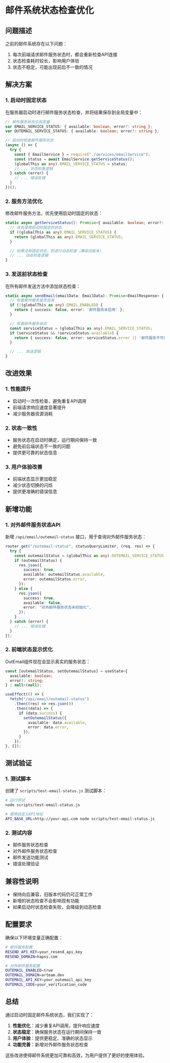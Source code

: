 # 邮件系统状态检查优化

## 问题描述

之前的邮件系统存在以下问题：

1. 每次前端请求邮件服务状态时，都会重新检查API连接
2. 状态检查耗时较长，影响用户体验
3. 状态不稳定，可能出现前后不一致的情况

## 解决方案

### 1. 启动时固定状态

在服务器启动时进行邮件服务状态检查，并将结果保存到全局变量中：

```typescript
// 邮件服务状态全局变量
var EMAIL_SERVICE_STATUS: { available: boolean; error?: string };
var OUTEMAIL_SERVICE_STATUS: { available: boolean; error?: string };

// 启动时检查邮件服务状态
(async () => {
  try {
    const { EmailService } = require("./services/emailService");
    const status = await EmailService.getServiceStatus();
    (globalThis as any).EMAIL_SERVICE_STATUS = status;
    // ... 状态检查逻辑
  } catch (error) {
    // ... 错误处理
  }
})();
```

### 2. 服务方法优化

修改邮件服务方法，优先使用启动时固定的状态：

```typescript
static async getServiceStatus(): Promise<{ available: boolean; error?: string }> {
  // 优先使用启动时固定的状态
  if ((globalThis as any).EMAIL_SERVICE_STATUS) {
    return (globalThis as any).EMAIL_SERVICE_STATUS;
  }

  // 如果没有固定状态，则进行动态检查（兼容旧版本）
  // ... 动态检查逻辑
}
```

### 3. 发送前状态检查

在所有邮件发送方法中添加状态检查：

```typescript
static async sendEmail(emailData: EmailData): Promise<EmailResponse> {
  // 检查邮件服务是否启用
  if (!(globalThis as any).EMAIL_ENABLED) {
    return { success: false, error: '邮件服务未启用' };
  }

  // 检查邮件服务状态
  const serviceStatus = (globalThis as any).EMAIL_SERVICE_STATUS;
  if (serviceStatus && !serviceStatus.available) {
    return { success: false, error: serviceStatus.error || '邮件服务不可用' };
  }

  // ... 发送逻辑
}
```

## 改进效果

### 1. 性能提升

- 启动时一次性检查，避免重复API调用
- 前端请求响应速度显著提升
- 减少服务器资源消耗

### 2. 状态一致性

- 服务状态在启动时确定，运行期间保持一致
- 避免前后端状态不一致的问题
- 提供更可靠的状态信息

### 3. 用户体验改善

- 前端状态显示更加稳定
- 减少状态切换的闪烁
- 提供更准确的错误信息

## 新增功能

### 1. 对外邮件服务状态API

新增 `/api/email/outemail-status` 接口，用于查询对外邮件服务状态：

```typescript
router.get("/outemail-status", statusQueryLimiter, (req, res) => {
  try {
    const outemailStatus = (globalThis as any).OUTEMAIL_SERVICE_STATUS;
    if (outemailStatus) {
      res.json({
        success: true,
        available: outemailStatus.available,
        error: outemailStatus.error,
      });
    } else {
      res.json({
        success: true,
        available: false,
        error: "对外邮件服务状态未初始化",
      });
    }
  } catch (error) {
    // ... 错误处理
  }
});
```

### 2. 前端状态显示优化

OutEmail组件现在会显示真实的服务状态：

```typescript
const [outemailStatus, setOutemailStatus] = useState<{
  available: boolean;
  error?: string;
} | null>(null);

useEffect(() => {
  fetch("/api/email/outemail-status")
    .then((res) => res.json())
    .then((data) => {
      if (data.success) {
        setOutemailStatus({
          available: data.available,
          error: data.error,
        });
      }
    });
}, []);
```

## 测试验证

### 1. 测试脚本

创建了 `scripts/test-email-status.js` 测试脚本：

```bash
# 运行测试
node scripts/test-email-status.js

# 使用自定义API地址
API_BASE_URL=http://your-api.com node scripts/test-email-status.js
```

### 2. 测试内容

- 邮件服务状态检查
- 对外邮件服务状态检查
- 邮件发送功能测试
- 错误处理验证

## 兼容性说明

- 保持向后兼容，旧版本代码仍可正常工作
- 新增的状态检查不会影响现有功能
- 如果启动时状态检查失败，会降级到动态检查

## 配置要求

确保以下环境变量正确配置：

```bash
# 邮件服务配置
RESEND_API_KEY=your_resend_api_key
RESEND_DOMAIN=hapxs.com

# 对外邮件服务配置
OUTEMAIL_ENABLED=true
OUTEMAIL_DOMAIN=arteam.dev
OUTEMAIL_API_KEY=your_outemail_api_key
OUTEMAIL_CODE=your_verification_code
```

## 总结

通过启动时固定邮件系统状态，我们实现了：

1. **性能优化**：减少重复API调用，提升响应速度
2. **状态稳定**：确保服务状态在运行期间保持一致
3. **用户体验**：提供更稳定、准确的状态显示
4. **功能完善**：新增对外邮件服务状态检查

这些改进使得邮件系统更加可靠和高效，为用户提供了更好的使用体验。
